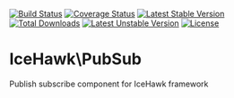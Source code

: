 [![Build Status](https://travis-ci.org/icehawk/pub-sub.svg?branch=master)](https://travis-ci.org/icehawk/pub-sub)
[![Coverage Status](https://coveralls.io/repos/github/icehawk/pub-sub/badge.svg?branch=master)](https://coveralls.io/github/icehawk/pub-sub?branch=master)
[![Latest Stable Version](https://poser.pugx.org/icehawk/pub-sub/v/stable)](https://packagist.org/packages/icehawk/pub-sub) 
[![Total Downloads](https://poser.pugx.org/icehawk/pub-sub/downloads)](https://packagist.org/packages/icehawk/pub-sub) 
[![Latest Unstable Version](https://poser.pugx.org/icehawk/pub-sub/v/unstable)](https://packagist.org/packages/icehawk/pub-sub) 
[![License](https://poser.pugx.org/icehawk/pub-sub/license)](https://packagist.org/packages/icehawk/pub-sub)

# IceHawk\PubSub

Publish subscribe component for IceHawk framework

